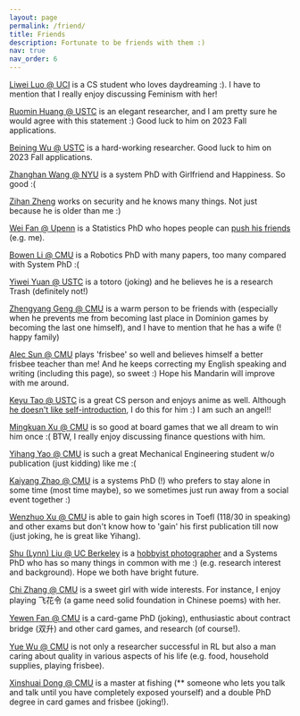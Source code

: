 ```yaml
---
layout: page
permalink: /friend/
title: Friends
description: Fortunate to be friends with them :)
nav: true
nav_order: 6
---
```



[Liwei Luo @ UCI](https://loliw.moe/) is a CS student who loves daydreaming :). I have to mention that I really enjoy discussing Feminism with her!

[Ruomin Huang @ USTC](https://fockee.github.io/) is an elegant researcher, and I am pretty sure he would agree with this statement :) Good luck to him on 2023 Fall applications.

[Beining Wu @ USTC](https://beiningwu7.github.io/) is a hard-working researcher. Good luck to him on 2023 Fall applications.

[Zhanghan Wang @ NYU](https://rabbitwhite1.github.io/) is a system PhD with Girlfriend and Happiness. So good :(

[Zihan Zheng](https://zhengzihan.com/) works on security and he knows many things. Not just because he is older than me :)

[Wei Fan @ Upenn](http://home.ustc.edu.cn/~luke2001/) is a Statistics PhD who hopes people can [push his friends](http://home.ustc.edu.cn/~luke2001/push.html) (e.g. me).

[Bowen Li @ CMU](https://jaraxxus-me.github.io/) is a Robotics PhD with many papers, too many compared with System PhD :(

[Yiwei Yuan @ USTC](https://yyw.moe/) is a totoro (joking) and he believes he is a research Trash (definitely not!)

[Zhengyang Geng @ CMU](https://gsunshine.github.io/) is a warm person to be friends with (especially when he prevents me from becoming last place in Dominion games by becoming the last one himself), and I have to mention that he has a wife (! happy family)

[Alec Sun @ CMU](https://sites.google.com/view/alecsun/home) plays 'frisbee' so well and believes himself a better frisbee teacher than me! And he keeps correcting my English speaking and writing (including this page), so sweet :) Hope his Mandarin will improve with me around.

[Keyu Tao @ USTC](https://www.taoky.moe/) is a great CS person and enjoys anime as well. Although [he doesn't like self-introduction](https://blog.taoky.moe/about/), I do this for him :) I am such an angel!!

[Mingkuan Xu @ CMU](https://mingkuan.taichi.graphics/) is so good at board games that we all dream to win him once :( BTW, I really enjoy discussing finance questions with him.

[Yihang Yao @ CMU](https://sites.google.com/view/yaoyiyao/) is such a great Mechanical Engineering student w/o publication (just kidding) like me :(

[Kaiyang Zhao @ CMU](https://www.cs.cmu.edu/~kaiyang2/) is a systems PhD (!) who prefers to stay alone in some time (most time maybe), so we sometimes just run away from a social event together :)

[Wenzhuo Xu @ CMU](https://wenzhuo.webflow.io/) is able to gain high scores in Toefl (118/30 in speaking) and other exams but don't know how to 'gain' his first publication till now (just joking, he is great like Yihang).

[Shu (Lynn) Liu @ UC Berkeley](https://lynnliu030.github.io/) is a [hobbyist photographer](https://lynnliu030.github.io/photography/) and a Systems PhD who has so many things in common with me :) (e.g. research interest and background). Hope we both have bright future.

[Chi Zhang @ CMU](https://www.linkedin.com/in/chizhang1997/) is a sweet girl with wide interests. For instance, I enjoy playing 飞花令 (a game need solid foundation in Chinese poems) with her.

[Yewen Fan @ CMU](https://tofuwen.github.io/) is a card-game PhD (joking), enthusiastic about contract bridge (双升) and other card games, and research (of course!).

[Yue Wu @ CMU](https://www.yuewu.ml/) is not only a researcher successful in RL but also a man caring about quality in various aspects of his life (e.g. food, household supplies, playing frisbee).

[Xinshuai Dong @ CMU](https://scholar.google.com/citations?user=A7JyL1sAAAAJ) is a master at fishing (** someone who lets you talk and talk until you have completely exposed yourself) and a double PhD degree in card games and frisbee (joking!).